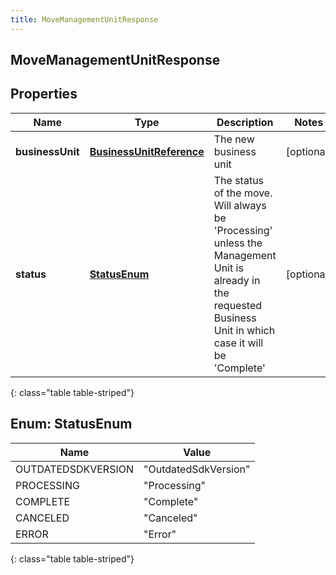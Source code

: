 ```yaml
---
title: MoveManagementUnitResponse
---
```


## MoveManagementUnitResponse

## Properties

| Name             | Type                                                                       | Description                                                                                                                                                                  | Notes      |
| ---------------- | -------------------------------------------------------------------------- | ---------------------------------------------------------------------------------------------------------------------------------------------------------------------------- | ---------- |
| **businessUnit** | <!----><!---->[**BusinessUnitReference**](BusinessUnitReference.md)<!----> | The new business unit                                                                                                                                                        | [optional] |
| **status**       | [**StatusEnum**](#StatusEnum)<!---->                                       | The status of the move. Will always be &#39;Processing&#39; unless the Management Unit is already in the requested Business Unit in which case it will be &#39;Complete&#39; | [optional] |

{: class="table table-striped"}

<a name="StatusEnum"></a>

## Enum: StatusEnum

| Name               | Value                          |
| ------------------ | ------------------------------ |
| OUTDATEDSDKVERSION | &quot;OutdatedSdkVersion&quot; |
| PROCESSING         | &quot;Processing&quot;         |
| COMPLETE           | &quot;Complete&quot;           |
| CANCELED           | &quot;Canceled&quot;           |
| ERROR              | &quot;Error&quot;              |

{: class="table table-striped"}

